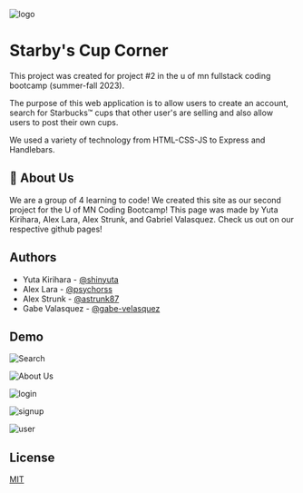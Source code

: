 
![logo](https://i.imgur.com/cBCVPBu.png)


# Starby's Cup Corner

This project was created for project #2 in the u of mn fullstack coding bootcamp (summer-fall 2023).

The purpose of this web application is to allow users to create an account, search for Starbucks™ cups that other user's are selling and also allow users to post their own cups.

We used a variety of technology from HTML-CSS-JS to Express and Handlebars.




## 🚀 About Us
We are a group of 4 learning to code! We created this site as our second project for the U of MN Coding Bootcamp! This page was made by Yuta Kirihara, Alex Lara, Alex Strunk, and Gabriel Valasquez. Check us out on our respective github pages!


## Authors

- Yuta Kirihara - [@shinyuta](https://github.com/shinyuta)
- Alex Lara - [@psychorss](https://github.com/PsychoRSS)
- Alex Strunk - [@astrunk87](https://github.com/astrunk87)
- Gabe Valasquez - [@gabe-velasquez](https://github.com/Gabe-Velasquez)

## Demo

![Search](https://i.imgur.com/ajUCNZ2.png)

![About Us](https://i.imgur.com/GV4tIsD.png)

![login](https://i.imgur.com/fziEEkB.png)

![signup](https://i.imgur.com/aRMgt6G.png)

![user](https://i.imgur.com/rT2009J.png)

## License

[MIT](https://choosealicense.com/licenses/mit/)

